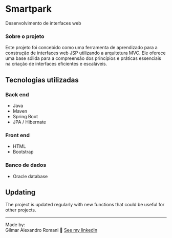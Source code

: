 # Smartpark

Desenvolvimento de interfaces web

### Sobre o projeto

Este projeto foi concebido como uma ferramenta de aprendizado para a construção de interfaces web JSP utilizando a arquitetura MVC. Ele oferece uma base sólida para a compreensão dos princípios e práticas essenciais na criação de interfaces eficientes e escaláveis.

## Tecnologias utilizadas
### Back end
- Java
- Maven
- Spring Boot
- JPA / Hibernate

### Front end
- HTML
- Bootstrap

### Banco de dados
- Oracle database

## Updating

The project is updated regularly with new functions that could be useful for other projects.

---

Made by:<br />
Gilmar Alexandro Romani 👋 [See my linkedin](https://www.linkedin.com/in/gilmar-romani/)

